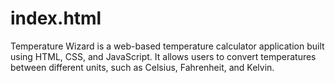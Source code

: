 # index.html
Temperature Wizard is a web-based temperature calculator application built using HTML, CSS, and JavaScript. It allows users to convert temperatures between different units, such as Celsius, Fahrenheit, and Kelvin.
